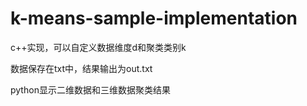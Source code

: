 # k-means-sample-implementation
c++实现，可以自定义数据维度d和聚类类别k

数据保存在txt中，结果输出为out.txt

python显示二维数据和三维数据聚类结果

